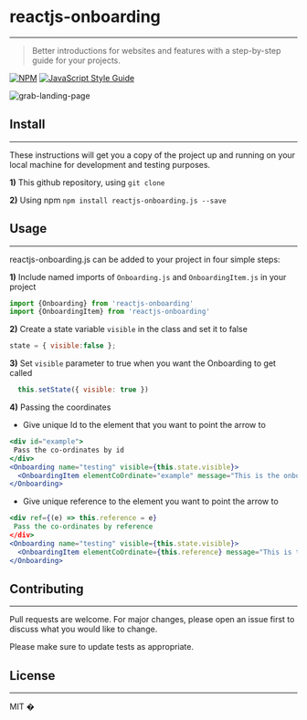 # reactjs-onboarding
----------------------------------------------------------


> Better introductions for websites and features with a step-by-step guide for your projects. 

[![NPM](https://img.shields.io/npm/v/reactjs-onboarding.svg)](https://www.npmjs.com/package/reactjs-onboarding) [![JavaScript Style Guide](https://img.shields.io/badge/code_style-standard-brightgreen.svg)](https://standardjs.com)


![grab-landing-page](https://media.giphy.com/media/hQu9D1RzMJolsjtvbL/giphy.gif)

## Install
----------------------------------------------------------

These instructions will get you a copy of the project up and running on your local machine for development and testing purposes.

**1)** This github repository, using ```git clone```

**2)** Using npm ```npm install reactjs-onboarding.js --save```


## Usage
----------------------------------------------------------


reactjs-onboarding.js can be added to your project in four simple steps:



**1)** Include named imports of `Onboarding.js` and `OnboardingItem.js` in your project



```jsx
import {Onboarding} from 'reactjs-onboarding'
import {OnboardingItem} from 'reactjs-onboarding'
```


**2)** Create a state variable `visible` in the class and set it to false



```jsx
state = { visible:false };
```


**3)** Set `visible` parameter to true when you want the Onboarding to get called



```jsx
  this.setState({ visible: true })
```


**4)** Passing the coordinates


* Give unique Id to the element that you want to point the arrow to


```jsx
<div id="example">
 Pass the co-ordinates by id
</div>
<Onboarding name="testing" visible={this.state.visible}>
  <OnboardingItem elementCoOrdinate="example" message="This is the onborading message 1" />
</Onboarding>

```

* Give unique reference to the element you want to point the arrow to


```jsx
<div ref={(e) => this.reference = e}
 Pass the co-ordinates by reference
</div>
<Onboarding name="testing" visible={this.state.visible}>
  <OnboardingItem elementCoOrdinate={this.reference} message="This is the onboarding message 2" />
</Onboarding>

```


## Contributing
----------------------------------------------------------

Pull requests are welcome. For major changes, please open an issue first to discuss what you would like to change.

Please make sure to update tests as appropriate.



## License
----------------------------------------------------------


MIT � [](https://github.com/)
